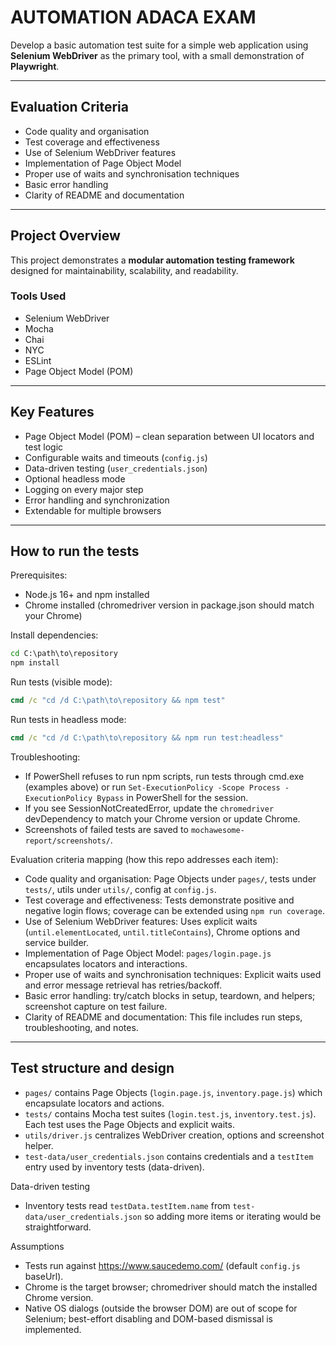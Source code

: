 # AUTOMATION ADACA EXAM  

Develop a basic automation test suite for a simple web application using **Selenium WebDriver** as the primary tool, with a small demonstration of **Playwright**.  

---

## Evaluation Criteria  

- Code quality and organisation  
- Test coverage and effectiveness  
- Use of Selenium WebDriver features  
- Implementation of Page Object Model  
- Proper use of waits and synchronisation techniques  
- Basic error handling  
- Clarity of README and documentation  

---

## Project Overview  

This project demonstrates a **modular automation testing framework** designed for maintainability, scalability, and readability.  

### Tools Used  
- Selenium WebDriver  
- Mocha  
- Chai  
- NYC  
- ESLint  
- Page Object Model (POM)  

---

## Key Features  

- Page Object Model (POM) – clean separation between UI locators and test logic  
- Configurable waits and timeouts (`config.js`)  
- Data-driven testing (`user_credentials.json`)  
- Optional headless mode  
- Logging on every major step  
- Error handling and synchronization  
- Extendable for multiple browsers  
 
---

## How to run the tests

Prerequisites:
- Node.js 16+ and npm installed
- Chrome installed (chromedriver version in package.json should match your Chrome)

Install dependencies:

```cmd
cd C:\path\to\repository
npm install
```

Run tests (visible mode):

```cmd
cmd /c "cd /d C:\path\to\repository && npm test"
```

Run tests in headless mode:

```cmd
cmd /c "cd /d C:\path\to\repository && npm run test:headless"
```

Troubleshooting:
- If PowerShell refuses to run npm scripts, run tests through cmd.exe (examples above) or run `Set-ExecutionPolicy -Scope Process -ExecutionPolicy Bypass` in PowerShell for the session.
- If you see SessionNotCreatedError, update the `chromedriver` devDependency to match your Chrome version or update Chrome.
- Screenshots of failed tests are saved to `mochawesome-report/screenshots/`.

Evaluation criteria mapping (how this repo addresses each item):

- Code quality and organisation: Page Objects under `pages/`, tests under `tests/`, utils under `utils/`, config at `config.js`.
- Test coverage and effectiveness: Tests demonstrate positive and negative login flows; coverage can be extended using `npm run coverage`.
- Use of Selenium WebDriver features: Uses explicit waits (`until.elementLocated`, `until.titleContains`), Chrome options and service builder.
- Implementation of Page Object Model: `pages/login.page.js` encapsulates locators and interactions.
- Proper use of waits and synchronisation techniques: Explicit waits used and error message retrieval has retries/backoff.
- Basic error handling: try/catch blocks in setup, teardown, and helpers; screenshot capture on test failure.
- Clarity of README and documentation: This file includes run steps, troubleshooting, and notes.

---

## Test structure and design

- `pages/` contains Page Objects (`login.page.js`, `inventory.page.js`) which encapsulate locators and actions.
- `tests/` contains Mocha test suites (`login.test.js`, `inventory.test.js`). Each test uses the Page Objects and explicit waits.
- `utils/driver.js` centralizes WebDriver creation, options and screenshot helper.
- `test-data/user_credentials.json` contains credentials and a `testItem` entry used by inventory tests (data-driven).

Data-driven testing

- Inventory tests read `testData.testItem.name` from `test-data/user_credentials.json` so adding more items or iterating would be straightforward.

Assumptions

- Tests run against https://www.saucedemo.com/ (default `config.js` baseUrl).
- Chrome is the target browser; chromedriver should match the installed Chrome version.
- Native OS dialogs (outside the browser DOM) are out of scope for Selenium; best-effort disabling and DOM-based dismissal is implemented.
